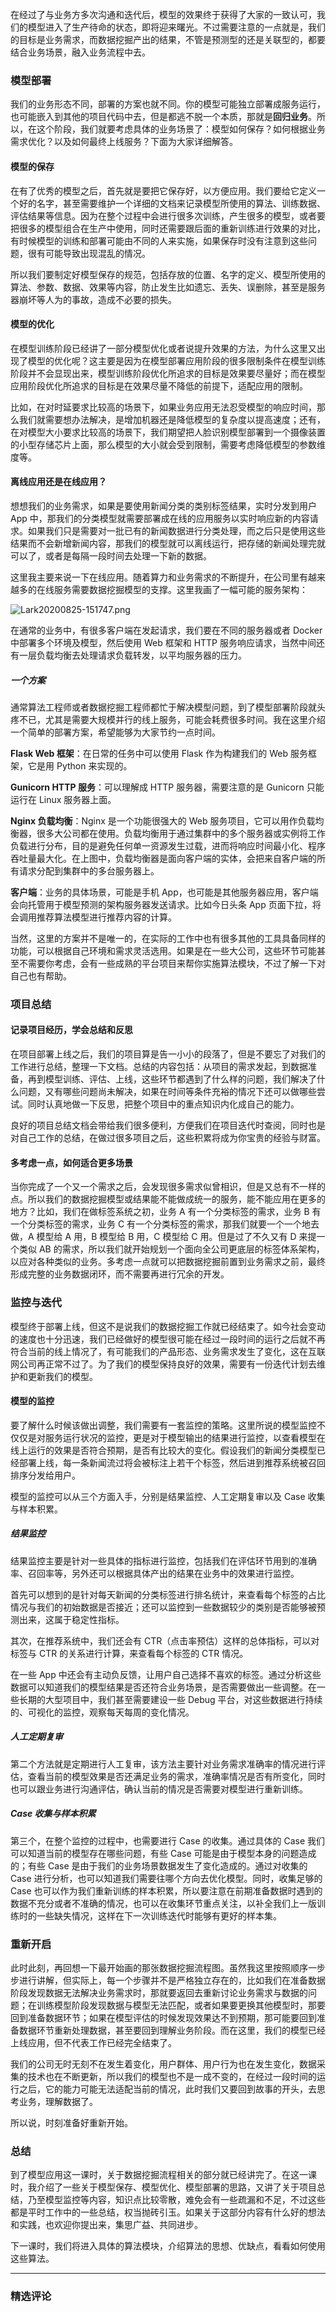 <p data-nodeid="2">在经过了与业务方多次沟通和迭代后，模型的效果终于获得了大家的一致认可，我们的模型进入了生产待命的状态，即将迎来曙光。不过需要注意的一点就是，我们的目标是业务需求，而数据挖掘产出的结果，不管是预测型的还是关联型的，都要结合业务场景，融入业务流程中去。</p>
<h3 data-nodeid="642" class="">模型部署</h3>

<p data-nodeid="4">我们的业务形态不同，部署的方案也就不同。你的模型可能独立部署成服务运行，也可能嵌入到其他的项目代码中去，但是都逃不脱一个本质，那就是<strong data-nodeid="59">回归业务</strong>。所以，在这个阶段，我们就要考虑具体的业务场景了：模型如何保存？如何根据业务需求优化？以及如何最终上线服务？下面为大家详细解答。</p>
<h4 data-nodeid="898" class="">模型的保存</h4>

<p data-nodeid="6">在有了优秀的模型之后，首先就是要把它保存好，以方便应用。我们要给它定义一个好的名字，甚至需要维护一个详细的文档来记录模型所使用的算法、训练数据、评估结果等信息。因为在整个过程中会进行很多次训练，产生很多的模型，或者要把很多的模型组合在生产中使用，同时还需要跟后面的重新训练进行效果的对比，有时候模型的训练和部署可能由不同的人来实施，如果保存时没有注意到这些问题，很有可能导致出现混乱的情况。</p>
<p data-nodeid="7">所以我们要制定好模型保存的规范，包括存放的位置、名字的定义、模型所使用的算法、参数、数据、效果等内容，防止发生比如遗忘、丢失、误删除，甚至是服务器崩坏等人为的事故，造成不必要的损失。</p>
<h4 data-nodeid="1154" class="">模型的优化</h4>

<p data-nodeid="9">在模型训练阶段已经讲了一部分模型优化或者说提升效果的方法，为什么这里又出现了模型的优化呢？这主要是因为在模型部署应用阶段的很多限制条件在模型训练阶段并不会显现出来，模型训练阶段优化所追求的目标是效果要尽量好；而在模型应用阶段优化所追求的目标是在效果尽量不降低的前提下，适配应用的限制。</p>
<p data-nodeid="10">比如，在对时延要求比较高的场景下，如果业务应用无法忍受模型的响应时间，那么我们就需要想办法解决，是增加机器还是降低模型的复杂度以提高速度；还有，在对模型大小要求比较高的场景下，我们期望把人脸识别模型部署到一个摄像装置的小型存储芯片上面，那么模型的大小就会受到限制，需要考虑降低模型的参数维度等。</p>
<h4 data-nodeid="1410" class="">离线应用还是在线应用？</h4>

<p data-nodeid="12">想想我们的业务需求，如果是要使用新闻分类的类别标签结果，实时分发到用户 App 中，那我们的分类模型就需要部署成在线的应用服务以实时响应新的内容请求。如果我们只是需要对一批已有的新闻数据进行分类处理，而之后只是使用这些结果而不会新增新闻内容，那我们的模型就可以离线运行，把存储的新闻处理完就可以了，或者是每隔一段时间去处理一下新的数据。</p>
<p data-nodeid="1904">这里我主要来说一下在线应用。随着算力和业务需求的不断提升，<del data-nodeid="1911">在</del>公司里有越来越多的在线服务需要数据挖掘模型的支撑。这里我画了一幅可能的服务架构：</p>
<p data-nodeid="1905" class=""><img src="https://s0.lgstatic.com/i/image/M00/46/49/CgqCHl9Eu3CAButkAAClILUUQug419.png" alt="Lark20200825-151747.png" data-nodeid="1914"></p>



<p data-nodeid="16">在通常的业务中，有很多客户端在发起请求，我们要在不同的服务器或者 Docker 中部署多个环境及模型，然后使用 Web 框架和 HTTP 服务响应请求，当然中间还有一层负载均衡去处理请求负载转发，以平均服务器的压力。</p>
<h5 data-nodeid="2161" class="">一个方案</h5>

<p data-nodeid="18">通常算法工程师或者数据挖掘工程师都忙于解决模型问题，到了模型部署阶段就头疼不已，尤其是需要大规模并行的线上服务，可能会耗费很多时间。我在这里介绍一个简单的部署方案，希望能够为大家节约一点时间。</p>
<p data-nodeid="19"><strong data-nodeid="87">Flask Web 框架</strong>：在日常的任务中可以使用 Flask 作为构建我们的 Web 服务框架，它是用 Python 来实现的。</p>
<p data-nodeid="20"><strong data-nodeid="92">Gunicorn&nbsp;HTTP 服务</strong>：可以理解成 HTTP 服务器，需要注意的是 Gunicorn 只能运行在 Linux 服务器上面。</p>
<p data-nodeid="21"><strong data-nodeid="97">Nginx 负载均衡</strong>：Nginx 是一个功能很强大的 Web 服务项目，它可以用作负载均衡器，很多大公司都在使用。负载均衡用于通过集群中的多个服务器或实例将工作负载进行分布，目的是避免任何单一资源发生过载，进而将响应时间最小化、程序吞吐量最大化。在上图中，负载均衡器是面向客户端的实体，会把来自客户端的所有请求分配到集群中的多台服务器上。</p>
<p data-nodeid="2663" class=""><strong data-nodeid="2668">客户端</strong>：业务的具体场景，可能是手机 App，也可能是其他服务器应用，客户端会向托管用于模型预测的架构服务器发送请求。比如今日头条 App 页面下拉，将会调用推荐算法模型进行推荐内容的计算。</p>


<p data-nodeid="23">当然，这里的方案并不是唯一的，在实际的工作中也有很多其他的工具具备同样的功能，可以根据自己环境和需求灵活选用。如果是在一些大公司，这些环节可能甚至不需要你考虑，会有一些成熟的平台项目来帮你实施算法模块，不过了解一下对自己也有帮助。</p>
<h3 data-nodeid="2917" class="">项目总结</h3>

<h4 data-nodeid="3167" class="">记录项目经历，学会总结和反思</h4>

<p data-nodeid="26">在项目部署上线之后，我们的项目算是告一小小的段落了，但是不要忘了对我们的工作进行总结，整理一下文档。总结的内容包括：从项目的需求发起，到数据准备，再到模型训练、评估、上线，这些环节都遇到了什么样的问题，我们解决了什么问题，又有哪些问题尚未解决，如果在时间等条件充裕的情况下还可以做哪些尝试。同时认真地做一下反思，把整个项目中的重点知识内化成自己的能力。</p>
<p data-nodeid="27">良好的项目总结文档会带给我们很多便利，方便我们在项目迭代时查阅，同时也是对自己工作的总结，在做过很多项目之后，这些积累将成为你宝贵的经验与财富。</p>
<h4 data-nodeid="3417" class="">多考虑一点，如何适合更多场景</h4>

<p data-nodeid="29">当你完成了一个又一个需求之后，会发现很多需求似曾相识，但是又总有不一样的点。所以我们的数据挖掘模型或结果能不能做成统一的服务，能不能应用在更多的地方？比如，我们在做标签系统之初，业务 A 有一个分类标签的需求，业务 B 有一个分类标签的需求，业务 C 有一个分类标签的需求，那我们就要一个一个地去做，A 模型给 A 用，B 模型给 B 用，C 模型给 C 用。但是过了不久又有 D 来提一个类似 AB 的需求，所以我们就开始规划一个面向全公司更底层的标签体系架构，以应对各种类似的业务。多考虑一点就可以把数据挖掘前置到业务需求之前，最终形成完整的业务数据闭环，而不需要再进行冗余的开发。</p>
<h3 data-nodeid="3667" class="">监控与迭代</h3>

<p data-nodeid="31">模型终于部署上线，但这不是说我们的数据挖掘工作就已经结束了。如今社会变动的速度也十分迅速，我们已经做好的模型很可能在经过一段时间的运行之后就不再符合当前的线上情况了，有可能我们的产品形态、业务需求发生了变化，这在互联网公司再正常不过了。为了我们的模型保持良好的效果，需要有一份迭代计划去维护和更新我们的模型。</p>
<h4 data-nodeid="3917" class="">模型的监控</h4>

<p data-nodeid="33">要了解什么时候该做出调整，我们需要有一套监控的策略。这里所说的模型监控不仅仅是对服务运行状况的监控，更是对于模型输出的结果进行监控，以查看模型在线上运行的效果是否符合预期，是否有比较大的变化。假设我们的新闻分类模型已经部署上线，每一条新闻流过将会被标注上若干个标签，然后进到推荐系统被召回排序分发给用户。</p>
<p data-nodeid="4667" class="">模型的监控可以从三个方面入手，分别是结果监控、人工定期复审以及 Case 收集与样本积累。</p>


<h5 data-nodeid="4167" class="">结果监控</h5>

<p data-nodeid="36">结果监控主要是针对一些具体的指标进行监控，包括我们在评估环节用到的准确率、召回率等，另外还可以根据具体产出的结果在业务中的效果进行监控。</p>
<p data-nodeid="37">首先可以想到的是针对每天新闻的分类标签进行排名统计，来查看每个标签的占比情况与我们的初始数据是否接近；还可以监控到一些数据较少的类别是否能够被预测出来，这属于稳定性指标。</p>
<p data-nodeid="38">其次，在推荐系统中，我们还会有 CTR（点击率预估）这样的总体指标，可以对标签与 CTR 的关系进行计算，来查看每个标签的 CTR 情况。</p>
<p data-nodeid="39">在一些 App 中还会有主动负反馈，让用户自己选择不喜欢的标签。通过分析这些数据可以知道我们的模型结果是否还符合业务场景，是否需要做出一些调整。在一些长期的大型项目中，我们甚至需要建设一些 Debug 平台，对这些数据进行持续的、可视化的监控，观察每天每周的变化情况。</p>
<h5 data-nodeid="5167" class="">人工定期复审</h5>


<p data-nodeid="41">第二个方法就是定期进行人工复审，该方法主要针对业务需求准确率的情况进行评估，查看当前的模型效果是否还满足业务的需求，准确率情况是否有所变化，同时也可以跟业务进行沟通评估，确认当前的情况是否需要对模型进行重新训练。</p>
<h5 data-nodeid="5417" class="">Case 收集与样本积累</h5>

<p data-nodeid="43" class="">第三个，在整个监控的过程中，也需要进行 Case 的收集。通过具体的 Case 我们可以知道当前的模型存在哪些问题，有些 Case 可能是由于模型本身的问题造成的；有些 Case 是由于我们的业务场景数据发生了变化造成的。通过对收集的 Case 进行分析，也可以知道我们需要往哪个方向去优化模型。同时，收集足够的 Case 也可以作为我们重新训练的样本积累，所以要注意在前期准备数据时遇到的数据不充分或者不准确的情况，也可以在收集环节重点关注，以补全我们上一版训练时的一些缺失情况，这样在下一次训练迭代时能够有更好的样本集。</p>
<h3 data-nodeid="5667" class="">重新开启</h3>

<p data-nodeid="45">此时此刻，再回想一下最开始画的那张数据挖掘流程图。虽然我这里按照顺序一步步进行讲解，但实际上，每一个步骤并不是严格独立存在的，比如我们在准备数据阶段发现数据无法解决业务需求时，那就要返回去重新讨论业务需求与数据的问题；在训练模型阶段发现数据与模型无法匹配，或者如果要更换其他模型时，那要回到准备数据环节；如果在模型评估的时候发现效果达不到预期，那可能要回到准备数据环节重新处理数据，甚至要回到理解业务阶段。而在这里，我们的模型已经上线应用，但不代表工作已经完全结束了。</p>
<p data-nodeid="46">我们的公司无时无刻不在发生着变化，用户群体、用户行为也在发生变化，数据采集的技术也在不断更新，所以我们的模型也不是一成不变的，在经过一段时间的运行之后，它的能力可能无法适配当前的情况，此时我们又要回到故事的开头，去思考业务，理解数据了。</p>
<p data-nodeid="47">所以说，时刻准备好重新开始。</p>
<h3 data-nodeid="5917" class="">总结</h3>

<p data-nodeid="49">到了模型应用这一课时，关于数据挖掘流程相关的部分就已经讲完了。在这一课时，我介绍了一些关于模型保存、模型优化、模型部署的思路，又讲了关于项目总结，乃至模型监控等内容，知识点比较零散，难免会有一些疏漏和不足，不过这些都是平时工作中的一些总结，权当抛砖引玉。如果关于这部分内容有什么好的想法和实践，也欢迎你提出来，集思广益、共同进步。</p>
<p data-nodeid="50" class="">下一课时，我们将进入具体的算法模块，介绍算法的思想、优缺点，看看如何使用这些算法。</p>

---

### 精选评论


